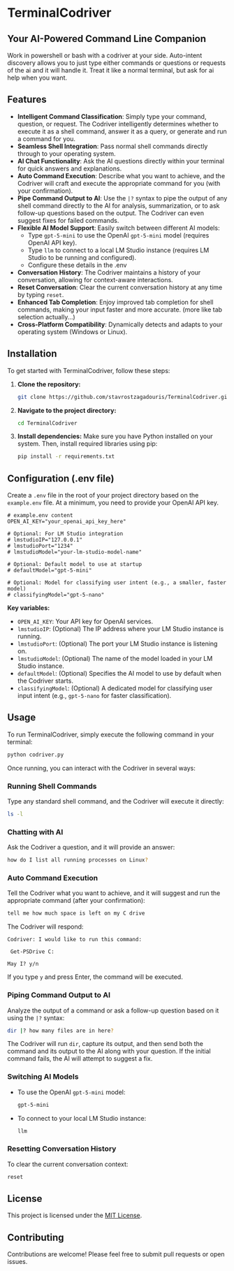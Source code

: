 # TerminalCodriver

## Your AI-Powered Command Line Companion

Work in powershell or bash with a codriver at your side.
Auto-intent discovery allows you to just type either commands or questions or requests of the ai and it will handle it.
Treat it like a normal terminal, but ask for ai help when you want.

## Features

*   **Intelligent Command Classification**: Simply type your command, question, or request. The Codriver intelligently determines whether to execute it as a shell command, answer it as a query, or generate and run a command for you.
*   **Seamless Shell Integration**: Pass normal shell commands directly through to your operating system.
*   **AI Chat Functionality**: Ask the AI questions directly within your terminal for quick answers and explanations.
*   **Auto Command Execution**: Describe what you want to achieve, and the Codriver will craft and execute the appropriate command for you (with your confirmation).
*   **Pipe Command Output to AI**: Use the `|?` syntax to pipe the output of any shell command directly to the AI for analysis, summarization, or to ask follow-up questions based on the output. The Codriver can even suggest fixes for failed commands.
*   **Flexible AI Model Support**: Easily switch between different AI models:
    *   Type `gpt-5-mini` to use the OpenAI `gpt-5-mini` model (requires OpenAI API key).
    *   Type `llm` to connect to a local LM Studio instance (requires LM Studio to be running and configured).
    *   Configure these details in the .env
*   **Conversation History**: The Codriver maintains a history of your conversation, allowing for context-aware interactions.
*   **Reset Conversation**: Clear the current conversation history at any time by typing `reset`.
*   **Enhanced Tab Completion**: Enjoy improved tab completion for shell commands, making your input faster and more accurate. (more like tab selection actually...)
*   **Cross-Platform Compatibility**: Dynamically detects and adapts to your operating system (Windows or Linux).

## Installation

To get started with TerminalCodriver, follow these steps:

1.  **Clone the repository:**
    ```bash
    git clone https://github.com/stavrostzagadouris/TerminalCodriver.git
    ```
2.  **Navigate to the project directory:**
    ```bash
    cd TerminalCodriver
    ```
3.  **Install dependencies:**
    Make sure you have Python installed on your system. Then, install required libraries using pip:
    ```bash
    pip install -r requirements.txt
    ```

## Configuration (.env file)

Create a `.env` file in the root of your project directory based on the `example.env` file. At a minimum, you need to provide your OpenAI API key.

```
# example.env content
OPEN_AI_KEY="your_openai_api_key_here"

# Optional: For LM Studio integration
# lmstudioIP="127.0.0.1"
# lmstudioPort="1234"
# lmstudioModel="your-lm-studio-model-name"

# Optional: Default model to use at startup
# defaultModel="gpt-5-mini"

# Optional: Model for classifying user intent (e.g., a smaller, faster model)
# classifyingModel="gpt-5-nano"
```

**Key variables:**

*   `OPEN_AI_KEY`: Your API key for OpenAI services.
*   `lmstudioIP`: (Optional) The IP address where your LM Studio instance is running.
*   `lmstudioPort`: (Optional) The port your LM Studio instance is listening on.
*   `lmstudioModel`: (Optional) The name of the model loaded in your LM Studio instance.
*   `defaultModel`: (Optional) Specifies the AI model to use by default when the Codriver starts.
*   `classifyingModel`: (Optional) A dedicated model for classifying user input intent (e.g., `gpt-5-nano` for faster classification).

## Usage

To run TerminalCodriver, simply execute the following command in your terminal:

```bash
python codriver.py
```

Once running, you can interact with the Codriver in several ways:

### Running Shell Commands

Type any standard shell command, and the Codriver will execute it directly:

```bash
ls -l
```

### Chatting with AI

Ask the Codriver a question, and it will provide an answer:

```bash
how do I list all running processes on Linux?
```

### Auto Command Execution

Tell the Codriver what you want to achieve, and it will suggest and run the appropriate command (after your confirmation):

```bash
tell me how much space is left on my C drive
```
The Codriver will respond:
```
Codriver: I would like to run this command:

 Get-PSDrive C:

May I? y/n
```
If you type `y` and press Enter, the command will be executed.

### Piping Command Output to AI

Analyze the output of a command or ask a follow-up question based on it using the `|?` syntax:

```bash
dir |? how many files are in here?
```
The Codriver will run `dir`, capture its output, and then send both the command and its output to the AI along with your question. If the initial command fails, the AI will attempt to suggest a fix.

### Switching AI Models

*   To use the OpenAI `gpt-5-mini` model:
    ```bash
    gpt-5-mini
    ```
*   To connect to your local LM Studio instance:
    ```bash
    llm
    ```

### Resetting Conversation History

To clear the current conversation context:

```bash
reset
```

## License

This project is licensed under the [MIT License](LICENSE).

## Contributing

Contributions are welcome! Please feel free to submit pull requests or open issues.
